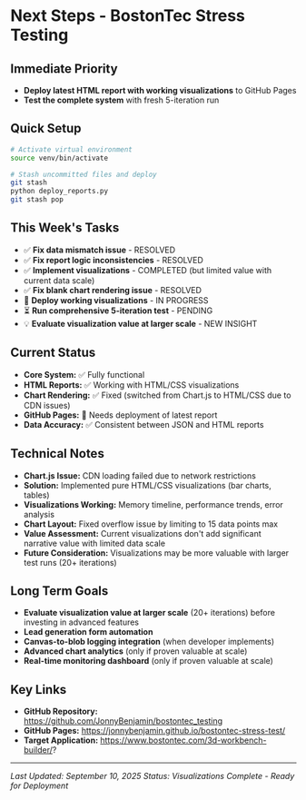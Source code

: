 # Next Steps - BostonTec Stress Testing

## Immediate Priority
- **Deploy latest HTML report with working visualizations** to GitHub Pages
- **Test the complete system** with fresh 5-iteration run

## Quick Setup
```bash
# Activate virtual environment
source venv/bin/activate

# Stash uncommitted files and deploy
git stash
python deploy_reports.py
git stash pop
```

## This Week's Tasks
- ✅ **Fix data mismatch issue** - RESOLVED
- ✅ **Fix report logic inconsistencies** - RESOLVED  
- ✅ **Implement visualizations** - COMPLETED (but limited value with current data scale)
- ✅ **Fix blank chart rendering issue** - RESOLVED
- 🔄 **Deploy working visualizations** - IN PROGRESS
- ⏳ **Run comprehensive 5-iteration test** - PENDING
- 💡 **Evaluate visualization value at larger scale** - NEW INSIGHT

## Current Status
- **Core System:** ✅ Fully functional
- **HTML Reports:** ✅ Working with HTML/CSS visualizations
- **Chart Rendering:** ✅ Fixed (switched from Chart.js to HTML/CSS due to CDN issues)
- **GitHub Pages:** 🔄 Needs deployment of latest report
- **Data Accuracy:** ✅ Consistent between JSON and HTML reports

## Technical Notes
- **Chart.js Issue:** CDN loading failed due to network restrictions
- **Solution:** Implemented pure HTML/CSS visualizations (bar charts, tables)
- **Visualizations Working:** Memory timeline, performance trends, error analysis
- **Chart Layout:** Fixed overflow issue by limiting to 15 data points max
- **Value Assessment:** Current visualizations don't add significant narrative value with limited data scale
- **Future Consideration:** Visualizations may be more valuable with larger test runs (20+ iterations)

## Long Term Goals
- **Evaluate visualization value at larger scale** (20+ iterations) before investing in advanced features
- **Lead generation form automation**
- **Canvas-to-blob logging integration** (when developer implements)
- **Advanced chart analytics** (only if proven valuable at scale)
- **Real-time monitoring dashboard** (only if proven valuable at scale)

## Key Links
- **GitHub Repository:** https://github.com/JonnyBenjamin/bostontec_testing
- **GitHub Pages:** https://jonnybenjamin.github.io/bostontec-stress-test/
- **Target Application:** https://www.bostontec.com/3d-workbench-builder/?

---
*Last Updated: September 10, 2025*
*Status: Visualizations Complete - Ready for Deployment*
